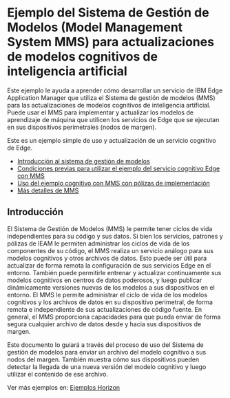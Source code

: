 # Ejemplo del Sistema de Gestión de Modelos (Model Management System MMS) para actualizaciones de modelos cognitivos de inteligencia artificial

Este ejemplo le ayuda a aprender cómo desarrollar un servicio de IBM Edge Application Manager que utiliza el Sistema de gestión de modelos (MMS) para las actualizaciones de modelos cognitivos de inteligencia artificial. Puede usar el MMS para implementar y actualizar los modelos de aprendizaje de máquina que utilicen los servicios de Edge que se ejecutan en sus dispositivos perimetrales (nodos de margen).

Este es un ejemplo simple de uso y actualización de un servicio cognitivo de Edge.

- [Introducción al sistema de gestión de modelos](#introduccion)
- [Condiciones previas para utilizar el ejemplo del servicio cognitivo Edge con MMS](docs/preconditions.md)
- [Uso del ejemplo cognitivo con MMS con pólizas de implementación](docs/using-image-mms-policy.md)
- [Más detalles de MMS](docs/mms-details.md)

## <a id=introduccion> </a> Introducción

El Sistema de Gestión de Modelos (MMS) le permite tener ciclos de vida independientes para su código y sus datos. Si bien los servicios, patrones y pólizas de IEAM le permiten administrar los ciclos de vida de los componentes de su código, el MMS realiza un servicio análogo para sus modelos cognitivos y otros archivos de datos. Esto puede ser útil para actualizar de forma remota la configuración de sus servicios Edge en el entorno. También puede permitirle entrenar y actualizar continuamente sus modelos cognitivos en centros de datos poderosos, y luego publicar dinámicamente versiones nuevas de los modelos a sus dispositivos en el entorno. El MMS le permite administrar el ciclo de vida de los modelos cognitivos y los archivos de datos en su dispositivo perimetral, de forma remota e independiente de sus actualizaciones de código fuente. En general, el MMS proporciona capacidades para que pueda enviar de forma segura cualquier archivo de datos desde y hacia sus dispositivos de margen.

Este documento lo guiará a través del proceso de uso del Sistema de gestión de modelos para enviar un archivo del modelo cognitivo a sus nodos del margen. También muestra cómo sus dispositivos pueden detectar la llegada de una nueva versión del modelo cognitivo y luego utilizar el contenido de ese archivo.



Ver más ejemplos en: [Ejemplos Horizon](https://github.com/open-horizon/examples/)

